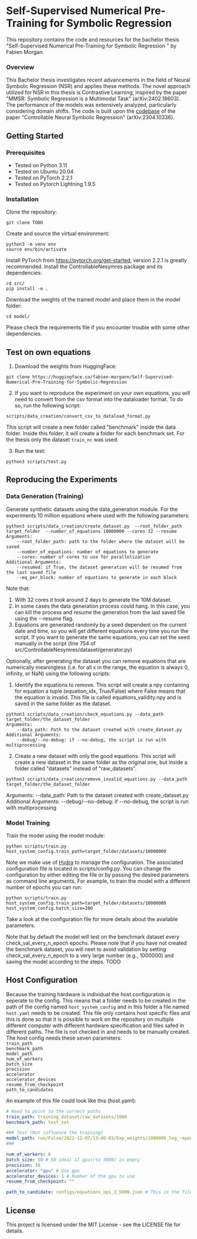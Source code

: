 # Self-Supervised Numerical Pre-Training for Symbolic Regression 
This repository contains the code and resources for the bachelor thesis "Self-Supervised Numerical Pre-Training for Symbolic Regression " by Fabien Morgan.

### Overview
This Bachelor thesis investigates recent advancements in the field of Neural Symbolic Regression (NSR) and applies these methods. The novel approach utilized for NSR in this thesis is Contrastive Learning, inspired by the paper "MMSR: Symbolic Regression is a Multimodal Task" (arXiv:2402.18603). The performance of the models was extensively analyzed, particularly considering domain shifts. The code is built upon the [codebase](https://github.com/SymposiumOrganization/ControllableNeuralSymbolicRegression/tree/main) of the paper "Controllable Neural Symbolic Regression" (arXiv:2304.10336).


## Getting Started

### Prerequisites
* Tested on Python 3.11 
* Tested on Ubuntu 20.04
* Tested on PyTorch 2.2.1 
* Tested on Pytorch Lightning 1.9.5
### Installation
Clone the repository:
``` 
git clone TODO
```
Create and source the virtual environment:
```
python3 -m venv env
source env/bin/activate
```
Install PyTorch from https://pytorch.org/get-started, version 2.2.1 is greatly recommended.
Install the ControllableNesymres package and its dependencies:
```
cd src/
pip install -e .
```
Download the weights of the trained model and place them in the model folder:
```
cd model/
```

Please check the requirements file if you encounter trouble with some other dependencies.

## Test on own equations
1. Download the weights from HuggingFace:
```
git clone https://huggingface.co/fabien-morgann/Self-Supervised-Numerical-Pre-Training-for-Symbolic-Regression 
```

2. If you want to reproduce the experiment on your own equations, you will need to convert from the csv format into the dataloader format. To do so, run the following script:
```
scripts/data_creation/convert_csv_to_dataload_format.py 
```
This script will create a new folder called "benchmark" inside the data folder. Inside this folder, it will create a folder for each benchmark set. For the thesis only the dataset `train_nc` was used.

3. Run the test:
```
python3 scripts/test.py
```


## Reproducing the Experiments
### Data Generation (Training)
Generate synthetic datasets using the data_generation module. For the experiments 10 million equations where used with the following parameters:
``` 
python3 scripts/data_creation/create_dataset.py  --root_folder_path target_folder  --number_of_equations 10000000 --cores 32 --resume
Arguments:
    --root_folder_path: path to the folder where the dataset will be saved
    --number_of_equations: number of equations to generate
    --cores: number of cores to use for parallelization
Additional Arguments:
    --resumed: if True, the dataset generation will be resumed from the last saved file
    --eq_per_block: number of equations to generate in each block
``` 
Note that:
1. With 32 cores it took around 2 days to generate the 10M dataset. 
2. In some cases the data generation process could hang. In this case, you can kill the process and resume the generation from the last saved file using the --resume flag.
3. Equations are generated randomly by a seed dependent on the current date and time, so you will get different equations every time you run the script. If you want to generate the same equations, you can set the seed manually in the script (line 754 of src/ControllableNesymres/dataset/generator.py)

Optionally, after generating the dataset you can remove equations that are numerically meaningless (i.e. for all x in the range, the equation is always 0, infinity, or NaN) using the following scripts:
1. Identify the equations to remove. This script will create a npy containing for equation a tuple (equation_idx, True/False) where False means that the equation is invalid. This file is called equations_validity.npy and is saved in the same folder as the dataset.
```
python3 scripts/data_creation/check_equations.py --data_path target_folder/the_dataset_folder
Arguments:
    --data_path: Path to the dataset created with create_dataset.py
Additional Arguments:
    --debug/--no-debug: if --no-debug, the script is run with multiprocessing
```
2. Create a new dataset with only the good equations. This script will create a new dataset in the same folder as the original one, but inside
a folder called "datasets" instead of "raw_datasets".
```
python3 scripts/data_creation/remove_invalid_equations.py --data_path target_folder/the_dataset_folder
```
Arguments:
    --data_path: Path to the dataset created with create_dataset.py
Additional Arguments:
    --debug/--no-debug: if --no-debug, the script is run with multiprocessing

### Model Training
Train the model using the model module:
``` 
python scripts/train.py host_system_config.train_path=target_folder/datasets/10000000 
``` 
Note we make use of [Hydra](https://hydra.cc) to manage the configuration. The associated configuration file is located in scripts/config.py. You can change the configuration by either editing the file or by passing the desired parameters as command line arguments. For example, to train the model with a different number of epochs you can run:
```
python scripts/train.py  host_system_config.train_path=target_folder/datasets/10000000 host_system_config.batch_size=100
```
Take a look at the configuration file for more details about the available parameters.

Note that by default the model will test on the benchmark dataset every check_val_every_n_epoch epochs. Please note that if you have not created the benchmark dataset, you will neet to avoid validation by setting check_val_every_n_epoch to a very large number (e.g., 1000000) and saving the model according to the steps.
TODO

## Host Configuration
Because the training hardware is individual the host configuration is seperate to the config. This means that a folder needs to be created in the path of the config named `host_system_config` and in this folder a file named `host.yaml` needs to be created. This file only contains host specific files and this is done so that it is possible to work on the repository on multiple different computer with different hardware specification and files safed in different paths. The file is  not checked in and needs to be manually created. The host config needs these seven parameters:  
`train_path`  
`benchmark_path`  
`model_path`  
`num_of_workers`  
`batch_size`  
`precision`  
`accelerator`  
`accelerator_devices`  
`resume_from_checkpoint`  
`path_to_candidates` 

An example of this file could look like this (host.yaml):  
``` yaml
# Need to point to the correct paths
train_path: training_dataset/raw_datasets/1000
benchmark_path: test_set

### Test (Not influence the training)
model_path: run/False/2022-11-07/13-46-03/Exp_weights/1000000_log_-epoch=104-val_loss=0.00.ckpt
### 

num_of_workers: 6
batch_size: 50 # 50 ideal if gpu(rtx 3080) is empty 
precision: 16
accelerator: "gpu" # Use gpu 
accelerator_devices: 1 # Number of the gpu to use
resume_from_checkpoint: ""

path_to_candidate: configs/equations_ops_3_5000.json # This is the file that contains the negative equations from which the model will sample the absent branches 
```


## License
This project is licensed under the MIT License - see the LICENSE file for details.
